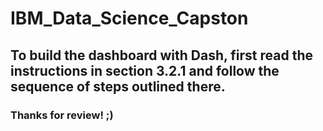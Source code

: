 # IBM_Data_Science_Capston

## To build the dashboard with Dash, first read the instructions in section 3.2.1 and follow the sequence of steps outlined there.
### Thanks for review! ;)
